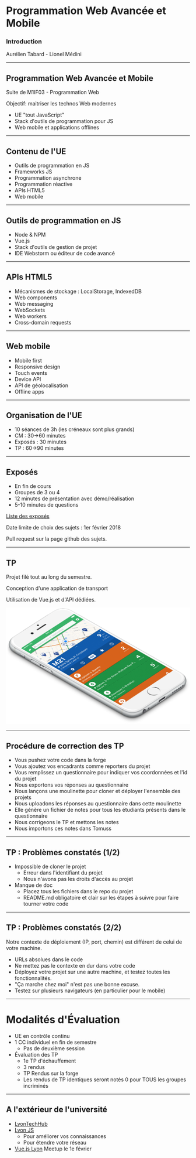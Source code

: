 <!-- $theme: gaia -->
<!-- page_number: true -->



# Programmation Web Avancée et Mobile

### Introduction

Aurélien Tabard - Lionel Médini


---

## Programmation Web Avancée et Mobile

Suite de M1IF03 - Programmation Web

Objectif: maitriser les technos Web modernes

- UE "tout JavaScript"
- Stack d'outils de programmation pour JS
- Web mobile et applications offlines

---
## Contenu de l'UE

- Outils de programmation en JS
- Frameworks JS 
- Programmation asynchrone
- Programmation réactive
- APIs HTML5
- Web mobile

---

## Outils de programmation en JS

- Node & NPM
- Vue.js
- Stack d'outils de gestion de projet
- IDE Webstorm ou éditeur de code avancé

---

## APIs HTML5
- Mécanismes de stockage : LocalStorage, IndexedDB
- Web components
- Web messaging
- WebSockets
- Web workers
- Cross-domain requests

---
## Web mobile

- Mobile first
- Responsive design
- Touch events
- Device API
- API de géolocalisation
- Offline apps


---

## Organisation de l'UE

- 10 séances de 3h (les créneaux sont plus grands)
- CM : 30->60 minutes
- Exposés : 30 minutes
- TP : 60->90 minutes

---

## Exposés

- En fin de cours
- Groupes de 3 ou 4
- 12 minutes de présentation avec démo/réalisation
- 5-10 minutes de questions

[Liste des exposés](https://aurelient.github.io/mif13/exposes)

Date limite de choix des sujets : 1er février 2018

Pull request sur la page github des sujets.

---

## TP

Projet filé tout au long du semestre.

Conception d'une application de transport

Utilisation de Vue.js et d'API dédiées.

![](iphone@2x.png)

---
## Procédure de correction des TP

  - Vous pushez votre code dans la forge
  - Vous ajoutez vos encadrants comme reporters du projet
  - Vous remplissez un questionnaire pour indiquer vos coordonnées et l'id du projet
  - Nous exportons vos réponses au questionnaire
  - Nous lançons une moulinette pour cloner et déployer l'ensemble des projets 
  - Nous uploadons les réponses au questionnaire dans cette moulinette
  - Elle génère un fichier de notes pour tous les étudiants présents dans le questionnaire
  - Nous corrigeons le TP et mettons les notes
  - Nous importons ces notes dans Tomuss

---

## TP : Problèmes constatés (1/2)

- Impossible de cloner le projet
  - Erreur dans l'identifiant du projet
  - Nous n'avons pas les droits d'accès au projet
- Manque de doc
  -  Placez tous les fichiers dans le repo du projet
  -  README.md obligatoire et clair sur les étapes à suivre pour faire tourner votre code


---

## TP : Problèmes constatés (2/2)

Notre contexte de déploiement (IP, port, chemin) est différent de celui de votre machine.
  - URLs absolues dans le code
  - Ne mettez pas le contexte en dur dans votre code
  - Déployez votre projet sur une autre machine, et testez toutes les fonctionnalités.
  - "Ça marche chez moi" n'est pas une bonne excuse.
  - Testez sur plusieurs navigateurs (en particulier pour le mobile)

---

# Modalités d'Évaluation

- UE en contrôle continu
- 1 CC individuel en fin de semestre
  - Pas de deuxième session
- Évaluation des TP
  - 1e TP d'échauffement
  - 3 rendus
  - TP Rendus sur la forge
  - Les rendus de TP identiques seront notés 0 pour TOUS les groupes incriminés


---

## A l'extérieur de l'université
- [LyonTechHub](http://www.lyontechhub.org/#!/)
- [Lyon JS](https://www.meetup.com/LyonJS/)
  - Pour améliorer vos connaissances
  - Pour étendre votre réseau
- [Vue.js Lyon](https://www.meetup.com/Vue-js-Lyon/) Meetup le 1e février
